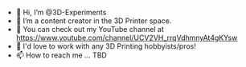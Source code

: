 - 👋 Hi, I’m @3D-Experiments
- 👀 I’m a content creator in the 3D Printer space.
- 🌱 You can check out my YouTube channel at https://www.youtube.com/channel/UCV2VH_rrqVdhmnyAt4gKYsw
- 💞️ I'd love to work with any 3D Printing hobbyists/pros!
- 📫 How to reach me ... TBD

<!---
3D-Experiments/3D-Experiments is a ✨ special ✨ repository because its `README.md` (this file) appears on your GitHub profile.
You can click the Preview link to take a look at your changes.
--->

